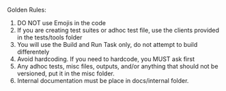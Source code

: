 Golden Rules:
1. DO NOT use Emojis in the code
2. If you are creating test suites or adhoc test file, use the clients provided in the tests/tools folder
3. You will use the Build and Run Task only, do not attempt to build differentely
4. Avoid hardcoding. If you need to hardcode, you MUST ask first
5. Any adhoc tests, misc files, outputs, and/or anything that should not be versioned, put it in the misc folder. 
6. Internal documentation must be place in docs/internal folder. 